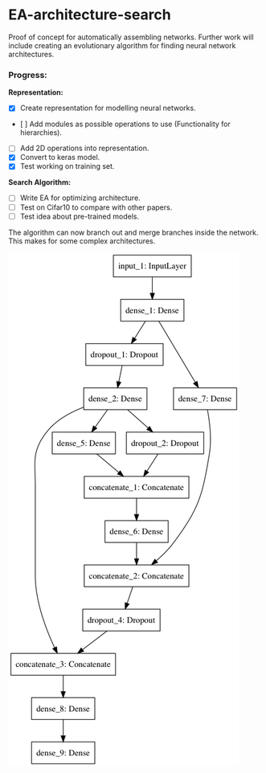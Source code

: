 # EA-architecture-search
Proof of concept for automatically assembling networks. Further work will include creating an evolutionary algorithm for finding neural network architectures.

### Progress: 
**Representation:**
- [x] Create representation for modelling neural networks.
- [ ] Add modules as possible operations to use (Functionality for hierarchies).
- [ ] Add 2D operations into representation.
- [x] Convert to keras model.
- [x] Test working on training set.

**Search Algorithm:**
- [ ] Write EA for optimizing architecture.
- [ ] Test on Cifar10 to compare with other papers.
- [ ] Test idea about pre-trained models.

The algorithm can now branch out and merge branches inside the network. This makes for some complex architectures.


![keras plot](https://github.com/MagnusPoppe/EA-architecture-search/blob/master/model_keras_graphviz.png?raw=true)
